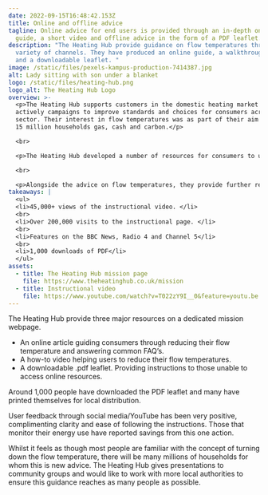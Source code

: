 ```yaml
---
date: 2022-09-15T16:48:42.153Z
title: Online and offline advice
tagline: Online advice for end users is provided through an in-depth online
  guide, a short video and offline advice in the form of a PDF leaflet.
description: "The Heating Hub provide guidance on flow temperatures through a
  variety of channels. They have produced an online guide, a walkthrough video
  and a downloadable leaflet. "
image: /static/files/pexels-kampus-production-7414387.jpg
alt: Lady sitting with son under a blanket
logo: /static/files/heating-hub.png
logo_alt: The Heating Hub Logo
overview: >-
  <p>The Heating Hub supports customers in the domestic heating market and
  actively campaigns to improve standards and choices for consumers across the
  sector. Their interest in flow temperatures was as part of their aim to save
  15 million households gas, cash and carbon.</p>

  <br>

  <p>The Heating Hub developed a number of resources for consumers to use. These included an instructional video, a text based walkthrough and a leaflet for users to download. </p>

  <br>

  <p>Alongside the advice on flow temperatures, they provide further resources around boiler efficiency to build consumer understanding of their heating system. </p>
takeaways: |
  <ul>
  <li>45,000+ views of the instructional video. </li>
  <br>
  <li>Over 200,000 visits to the instructional page. </li>
  <br>
  <li>Features on the BBC News, Radio 4 and Channel 5</li>
  <br>
  <li>1,000 downloads of PDF</li>
  </ul>
assets:
  - title: The Heating Hub mission page
    file: https://www.theheatinghub.co.uk/mission
  - title: Instructional video
    file: https://www.youtube.com/watch?v=T022zY9I__0&feature=youtu.be
---
```

The Heating Hub provide three major resources on a dedicated mission webpage. 

* An online article guiding consumers through reducing their flow temperature and answering common FAQ’s. 
* A how-to video helping users to reduce their flow temperatures. 
* A downloadable .pdf leaflet. Providing instructions to those unable to access online resources.

Around 1,000 people have downloaded the PDF leaflet and many have printed themselves for local distribution.

User feedback through social media/YouTube has been very positive, complimenting clarity and ease of following the instructions. Those that monitor their energy use have reported savings from this one action.

Whilst it feels as though most people are familiar with the concept of turning down the flow temperature, there will be many millions of households for whom this is new advice. The Heating Hub gives presentations to community groups and would like to work with more local authorities to ensure this guidance reaches as many people as possible.
